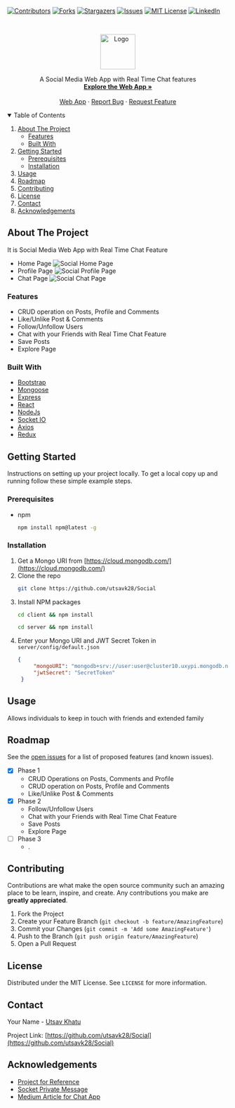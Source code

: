 [![Contributors][contributors-shield]][contributors-url]
[![Forks][forks-shield]][forks-url]
[![Stargazers][stars-shield]][stars-url]
[![Issues][issues-shield]][issues-url]
[![MIT License][license-shield]][license-url]
[![LinkedIn][linkedin-shield]][linkedin-url]



<!-- PROJECT LOGO -->
<br />
<p align="center">
  <a href="https://github.com/othneildrew/Best-README-Template">
    <img src="https://utsavk28.github.io/HostedAssets/social-logo.png" alt="Logo" height="80">
  </a>

  <!-- <h3 align="center">Social</h3> -->

  <p align="center">
    A Social Media Web App with Real Time Chat features
    <br />
    <a href="https://social-app-v1.netlify.app/"><strong>Explore the Web App »</strong></a>
    <br />
    <br />
    <a href="https://social-app-v1.netlify.app/">Web App</a>
    ·
    <a href="https://github.com/utsavk28/Social/issues">Report Bug</a>
    ·
    <a href="https://github.com/utsavk28/Social/issues">Request Feature</a>
  </p>
</p>



<!-- TABLE OF CONTENTS -->
<details open="open">
  <summary>Table of Contents</summary>
  <ol>
    <li>
      <a href="#about-the-project">About The Project</a>
      <ul>
       <li><a href="#features">Features</a></li>
        <li><a href="#built-with">Built With</a></li>
      </ul>
    </li>
    <li>
      <a href="#getting-started">Getting Started</a>
      <ul>
        <li><a href="#prerequisites">Prerequisites</a></li>
        <li><a href="#installation">Installation</a></li>
      </ul>
    </li>
    <li><a href="#usage">Usage</a></li>
    <li><a href="#roadmap">Roadmap</a></li>
    <li><a href="#contributing">Contributing</a></li>
    <li><a href="#license">License</a></li>
    <li><a href="#contact">Contact</a></li>
    <li><a href="#acknowledgements">Acknowledgements</a></li>
  </ol>
</details>



<!-- ABOUT THE PROJECT -->
## About The Project
It is Social Media Web App with Real Time Chat Feature
* Home Page
![Social Home Page](https://utsavk28.github.io/HostedAssets/social-ss-2.png)
* Profile Page
![Social Profile Page](https://utsavk28.github.io/HostedAssets/social-ss-1.png)
* Chat Page
![Social Chat Page](https://utsavk28.github.io/HostedAssets/social-ss-3.png)

### Features
- CRUD operation on Posts, Profile and Comments
- Like/Unlike Post & Comments
- Follow/Unfollow Users 
- Chat with your Friends with Real Time Chat Feature
- Save Posts
- Explore Page


### Built With
* [Bootstrap](https://getbootstrap.com/)
* [Mongoose](https://mongoosejs.com/)
* [Express](https://expressjs.com/)
* [React](https://reactjs.org/)
* [NodeJs](https://nodejs.org/en/)
* [Socket IO](https://socket.io/)
* [Axios](https://axios-http.com/)
* [Redux](https://redux.js.org/)


<!-- GETTING STARTED -->
## Getting Started

Instructions on setting up your project locally.
To get a local copy up and running follow these simple example steps.

### Prerequisites

* npm
  ```sh
  npm install npm@latest -g
  ```


### Installation

1. Get a Mongo URI from [https://cloud.mongodb.com/](https://cloud.mongodb.com/)
2. Clone the repo
   ```sh
   git clone https://github.com/utsavk28/Social
   ```
3. Install NPM packages
   ```sh
   cd client && npm install
   ```
   ```sh
   cd server && npm install
   ```
4. Enter your Mongo URI and JWT Secret Token in `server/config/default.json`
   ```JSON
   {
		"mongoURI": "mongodb+srv://user:user@cluster10.uxypi.mongodb.net/test?retryWrites=true&w=majority",
		"jwtSecret": "SecretToken"
	}
   ```



<!-- USAGE EXAMPLES -->
## Usage

Allows individuals to keep in touch with friends and extended family


<!-- ROADMAP -->
## Roadmap

See the [open issues](https://github.com/othneildrew/Best-README-Template/issues) for a list of proposed features (and known issues).

 - [x] Phase 1
	 - CRUD Operations on Posts, Comments and Profile 
	 - CRUD operation on Posts, Profile and Comments
	- Like/Unlike Post & Comments
- [x] Phase 2
	- Follow/Unfollow Users 
	- Chat with your Friends with Real Time Chat Feature
	- Save Posts
	- Explore Page
- [ ] Phase 3
	- .

<!-- CONTRIBUTING -->
## Contributing

Contributions are what make the open source community such an amazing place to be learn, inspire, and create. Any contributions you make are **greatly appreciated**.

1. Fork the Project
2. Create your Feature Branch (`git checkout -b feature/AmazingFeature`)
3. Commit your Changes (`git commit -m 'Add some AmazingFeature'`)
4. Push to the Branch (`git push origin feature/AmazingFeature`)
5. Open a Pull Request



<!-- LICENSE -->
## License

Distributed under the MIT License. See `LICENSE` for more information.



<!-- CONTACT -->
## Contact

Your Name - [Utsav Khatu](https://www.linkedin.com/in/utsav-khatu-431b741bb/) 

Project Link: [https://github.com/utsavk28/Social](https://github.com/utsavk28/Social)



<!-- ACKNOWLEDGEMENTS -->
## Acknowledgements
* [Project for Reference](https://github.com/utsavk28/DevConnector)
* [Socket Private Message](https://socket.io/get-started/private-messaging-part-1/)
* [Medium Article for Chat App](https://medium.com/@mcurena24/add-direct-messaging-to-your-app-using-react-redux-socket-io-4953ad53944d)






<!-- MARKDOWN LINKS & IMAGES -->
<!-- https://www.markdownguide.org/basic-syntax/#reference-style-links -->
[contributors-shield]: https://img.shields.io/github/contributors/utsavk28/Social.svg?style=for-the-badge
[contributors-url]: https://github.com/utsavk28/Social/graphs/contributors
[forks-shield]: https://img.shields.io/github/forks/outsavk28/Social.svg?style=for-the-badge
[forks-url]: https://github.com/utsavk28/Social/network/members
[stars-shield]: https://img.shields.io/github/stars/utsavk28/Social.svg?style=for-the-badge
[stars-url]: https://github.com/utsavk28/Social/stargazers
[issues-shield]: https://img.shields.io/github/issues/utsavk28/Social.svg?style=for-the-badge
[issues-url]: https://github.com/utsavk28/Social/issues
[license-shield]: https://img.shields.io/github/license/utsavk28/Social.svg?style=for-the-badge
[license-url]: https://github.com/utsavk28/Social/blob/master/LICENSE
[linkedin-shield]: https://img.shields.io/badge/-LinkedIn-black.svg?style=for-the-badge&logo=linkedin&colorB=555
[linkedin-url]: https://www.linkedin.com/in/utsav-khatu-431b741bb/
